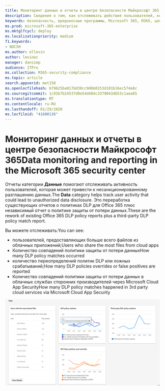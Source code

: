 ```yaml
---
title: Мониторинг данных и отчеты в центре безопасности Майкрософт 365
description: Сведения о том, как отслеживать действия пользователей, которые могут привести к раскрытию несанкционированных данных.
keywords: безопасность, вредоносные программы, Microsoft 365, M365, центр безопасности, монитор, отчет, данные
ms.prod: microsoft-365-enterprise
ms.mktglfcycl: deploy
ms.localizationpriority: medium
f1.keywords:
- NOCSH
ms.author: ellevin
author: levinec
manager: dansimp
audience: ITPro
ms.collection: M365-security-compliance
ms.topic: article
search.appverid: met150
ms.openlocfilehash: b79625ba017bd30cc9d6b0153d101b16ec574e8c
ms.sourcegitcommit: 1c91b7b24537d0e54d484c3379043db53c1aea65
ms.translationtype: MT
ms.contentlocale: ru-RU
ms.lasthandoff: 01/29/2020
ms.locfileid: "41600136"
---
```

# <a name="data-monitoring-and-reporting-in-the-microsoft-365-security-center"></a><span data-ttu-id="facc7-104">Мониторинг данных и отчеты в центре безопасности Майкрософт 365</span><span class="sxs-lookup"><span data-stu-id="facc7-104">Data monitoring and reporting in the Microsoft 365 security center</span></span>

<span data-ttu-id="facc7-105">Отчеты категории **Данные** помогают отслеживать активность пользователей, которая может привести к несанкционированному разглашению данных.</span><span class="sxs-lookup"><span data-stu-id="facc7-105">The **Data** category helps track user activity that could lead to unauthorized data disclosure.</span></span> <span data-ttu-id="facc7-106">Это переработка существующих отчетов о политиках DLP для Office 365 плюс независимый отчет о политике защиты от потери данных.</span><span class="sxs-lookup"><span data-stu-id="facc7-106">These are the rework of existing Office 365 DLP policy reports plus a third-party DLP policy match report.</span></span>

<span data-ttu-id="facc7-107">Вы можете отслеживать:</span><span class="sxs-lookup"><span data-stu-id="facc7-107">You can see:</span></span>

* <span data-ttu-id="facc7-108">пользователей, предоставляющих больше всего файлов из облачных приложений;</span><span class="sxs-lookup"><span data-stu-id="facc7-108">Users who share the most files from cloud apps</span></span>
* <span data-ttu-id="facc7-109">Количество совпадений политики защиты от потери данных</span><span class="sxs-lookup"><span data-stu-id="facc7-109">How many DLP policy matches occurred</span></span>
* <span data-ttu-id="facc7-110">количество переопределений политик DLP или ложных срабатываний;</span><span class="sxs-lookup"><span data-stu-id="facc7-110">How many DLP policies overrides or false positives are reported</span></span>
* <span data-ttu-id="facc7-111">Количество совпадений политики защиты от потери данных в облачных службах сторонних производителей через Microsoft Cloud App Security</span><span class="sxs-lookup"><span data-stu-id="facc7-111">How many DLP policy matches happened in 3rd party cloud services via Microsoft Cloud App Security</span></span>

![Категория данных на странице "отчеты"](../images/data.png)
